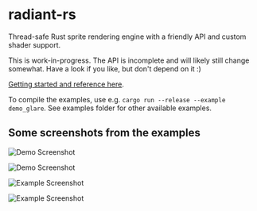# radiant-rs
Thread-safe Rust sprite rendering engine with a friendly API and custom shader support.

This is work-in-progress. The API is incomplete and will likely still change somewhat. Have a look if you like, but don't depend on it :)

[Getting started and reference here](https://sinesc.github.io/doc/radiant_rs/).

To compile the examples, use e.g. `cargo run --release --example demo_glare`. See examples folder for other available examples.

## Some screenshots from the examples

![Demo Screenshot](https://sinesc.github.io/images/radiant/glare.png "Demo Screenshot")

![Demo Screenshot](https://sinesc.github.io/images/radiant/bloom.png "Demo Screenshot")

![Example Screenshot](https://sinesc.github.io/images/radiant/postprocess.png "Example Screenshot")

![Example Screenshot](https://sinesc.github.io/images/radiant/to_texture.png "Example Screenshot")
